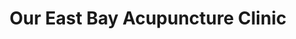 ---
title: "Our East Bay Acupuncture Clinic"
description: "Peaceful, beautiful, and relaxing are just a few words our clients use to describe our healing space.\n\nAnd it’s true! We love offering you a calming environment to rest, reset, and recharge during or after your busy day. Come in and breathe a sigh of relief as you get to settle in for a bit and let us take care of you."
enable: true
button:
  enable: true
  label: "Meet the team"
  link: "/about-us"
image: "hand-2.jpg"
---
